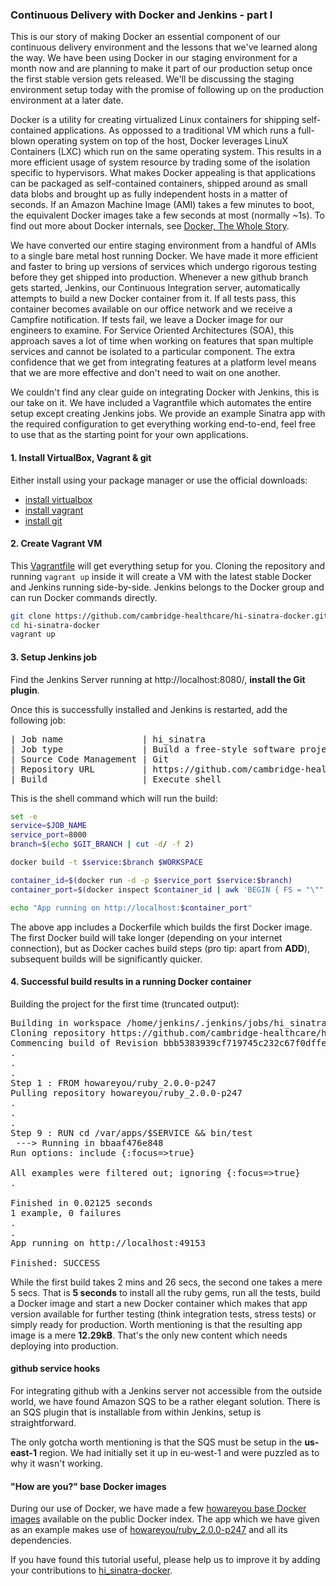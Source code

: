 ### Continuous Delivery with Docker and Jenkins - part I 

This is our story of making Docker an essential component of our
continuous delivery environment and the lessons that we've learned along
the way. We have been using Docker in our staging environment for a month
now and are planning to make it part of our production setup once the
first stable version gets released. We'll be discussing the staging
environment setup today with the promise of following up on the
production environment at a later date.

Docker is a utility for creating virtualized Linux containers for
shipping self-contained applications. As oppossed to a traditional VM
which runs a full-blown operating system on top of the host, Docker
leverages LinuX Containers (LXC) which run on the same operating system.
This results in a more efficient usage of system resource by trading
some of the isolation specific to hypervisors. What makes Docker
appealing is that applications can be packaged as self-contained
containers, shipped around as small data blobs and brought up as fully
independent hosts in a matter of seconds. If an Amazon Machine Image
(AMI) takes a few minutes to boot, the equivalent Docker images take a
few seconds at most (normally ~1s). To find out more about Docker
internals, see [Docker, The Whole Story](http://www.docker.io/the_whole_story/).

We have converted our entire staging environment from a handful of AMIs
to a single bare metal host running Docker. We have made it more
efficient and faster to bring up versions of services which undergo
rigorous testing before they get shipped into production. Whenever a new
github branch gets started, Jenkins, our Continuous Integration server,
automatically attempts to build a new Docker container from it. If all
tests pass, this container becomes available on our office network and we receive a
Campfire notification. If tests fail, we leave a Docker image for our
engineers to examine. For Service Oriented Architectures (SOA), this
approach saves a lot of time when working on features that span multiple
services and cannot be isolated to a particular component. The extra
confidence that we get from integrating features at a platform level
means that we are more effective and don't need to wait on one another.

We couldn't find any clear guide on integrating Docker with Jenkins,
this is our take on it. We have included a Vagrantfile which automates
the entire setup except creating Jenkins jobs. We provide an example
Sinatra app with the required configuration to get everything working
end-to-end, feel free to use that as the starting point for your own
applications.

#### 1. Install VirtualBox, Vagrant & git

Either install using your package manager or use the official downloads:

* [install virtualbox](https://www.virtualbox.org/)
* [install vagrant](http://www.vagrantup.com/)
* [install git](http://git-scm.com/downloads)

#### 2. Create Vagrant VM

This
[Vagrantfile](https://github.com/cambridge-healthcare/hi-sinatra-/blob/master/Vagrantfile)
will get everything setup for you. Cloning the repository and running
`vagrant up` inside it will create a VM with the latest stable Docker and
Jenkins running side-by-side. Jenkins belongs to the Docker group and
can run Docker commands directly.

```sh
git clone https://github.com/cambridge-healthcare/hi-sinatra-docker.git
cd hi-sinatra-docker
vagrant up
```

#### 3. Setup Jenkins job

Find the Jenkins Server running at http://localhost:8080/, **install the Git
plugin**.

Once this is successfully installed and Jenkins is restarted, add the following job:

<pre>
| Job name               | hi_sinatra                                                    |
| Job type               | Build a free-style software project                           |
| Source Code Management | Git                                                           |
| Repository URL         | https://github.com/cambridge-healthcare/hi_sinatra-docker.git |
| Build                  | Execute shell                                                 |
</pre>

This is the shell command which will run the build:

```sh
set -e
service=$JOB_NAME
service_port=8000
branch=$(echo $GIT_BRANCH | cut -d/ -f 2)

docker build -t $service:$branch $WORKSPACE

container_id=$(docker run -d -p $service_port $service:$branch)
container_port=$(docker inspect $container_id | awk 'BEGIN { FS = "\"" } ; /"'$service_port'":/ { print $4 }')

echo "App running on http://localhost:$container_port"
```

The above app includes a Dockerfile which builds the first Docker image.
The first Docker build will take longer (depending on your internet
connection), but as Docker caches build steps (pro tip: apart from
**ADD**), subsequent builds will be significantly quicker.

#### 4. Successful build results in a running Docker container

Building the project for the first time (truncated output):

<pre>
Building in workspace /home/jenkins/.jenkins/jobs/hi_sinatra/workspace
Cloning repository https://github.com/cambridge-healthcare/hi_sinatra-docker.git
Commencing build of Revision bbb5383939cf719745c232c67f0dffe99b639d91 (origin/master, origin/HEAD)
.
.
.
Step 1 : FROM howareyou/ruby_2.0.0-p247
Pulling repository howareyou/ruby_2.0.0-p247
.
.
.
Step 9 : RUN cd /var/apps/$SERVICE && bin/test
 ---> Running in bbaaf476e848
Run options: include {:focus=>true}

All examples were filtered out; ignoring {:focus=>true}
.

Finished in 0.02125 seconds
1 example, 0 failures
.
.
App running on http://localhost:49153

Finished: SUCCESS
</pre>

While the first build takes 2 mins and 26 secs, the second one takes a
mere 5 secs. That is **5 seconds** to install all the ruby gems, run all
the tests, build a Docker image and start a new Docker container which
makes that app version available for further testing (think integration
tests, stress tests) or simply ready for production. Worth mentioning is
that the resulting app image is a mere **12.29kB**. That's the only new
content which needs deploying into production.

#### github service hooks

For integrating github with a Jenkins server not accessible from the
outside world, we have found Amazon SQS to be a rather elegant solution.
There is an SQS plugin that is installable from within Jenkins, setup is
straightforward.

The only gotcha worth mentioning is that the SQS must be setup in the
**us-east-1** region. We had initially set it up in eu-west-1 and were
puzzled as to why it wasn't working.

#### "How are you?" base Docker images

During our use of Docker, we have made a few [howareyou base Docker
images](https://index.docker.io/u/howareyou/) available on the public
Docker index. The app which we have given as an example makes use
of
[howareyou/ruby_2.0.0-p247](https://index.docker.io/u/howareyou/ruby_2.0.0-p247/)
and all its dependencies.

If you have found this tutorial useful, please help us to improve it by adding
your contributions to [hi_sinatra-docker](https://github.com/cambridge-healthcare/hi_sinatra-docker).
